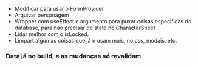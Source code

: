 -   Modificar para usar o FormProvider
-   Arquivar personagem
-   Wrapper com useEffect e argumento para puxar coisas especificas do database, para nao precisar de state no CharacterSheet
-   Lidar melhor com o isLocked.
-   Limpart algumas coisas que já n usam mais, no css, modais, etc.

### Data já no build, e as mudanças só revalidam
